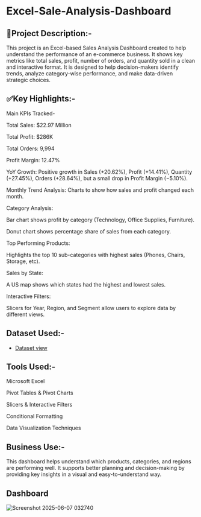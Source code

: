 # Excel-Sale-Analysis-Dashboard

## 📝Project Description:-
This project is an Excel-based Sales Analysis Dashboard created to help understand the performance of an e-commerce business. It shows key metrics like total sales, profit, number of orders, and quantity sold in a clean and interactive format. It is designed to help decision-makers identify trends, analyze category-wise performance, and make data-driven strategic choices.

## ✅Key Highlights:-
Main KPIs Tracked-

Total Sales: $22.97 Million

Total Profit: $286K

Total Orders: 9,994

Profit Margin: 12.47%

YoY Growth: Positive growth in Sales (+20.62%), Profit (+14.41%), Quantity (+27.45%), Orders (+28.64%), but a small drop in Profit Margin (−5.10%).

Monthly Trend Analysis:
Charts to show how sales and profit changed each month.

Category Analysis:

Bar chart shows profit by category (Technology, Office Supplies, Furniture).

Donut chart shows percentage share of sales from each category.

Top Performing Products:

Highlights the top 10 sub-categories with highest sales (Phones, Chairs, Storage, etc).

Sales by State:

A US map shows which states had the highest and lowest sales.

Interactive Filters:

Slicers for Year, Region, and Segment allow users to explore data by different views.

## Dataset Used:-
- <a href="https://github.com/Akanksha-verma14/Excel-Sale-Analysis-Dashboard/blob/main/E-commerce%20Sales%20Analysis%20Dahboard.xlsx">Dataset view</a>

## Tools Used:-
Microsoft Excel

Pivot Tables & Pivot Charts

Slicers & Interactive Filters

Conditional Formatting

Data Visualization Techniques

## Business Use:-
This dashboard helps understand which products, categories, and regions are performing well. It supports better planning and decision-making by providing key insights in a visual and easy-to-understand way.

## Dashboard 
 ![Screenshot 2025-06-07 032740](https://github.com/user-attachments/assets/b15a0fd7-c078-438b-b942-852016fe7768)


